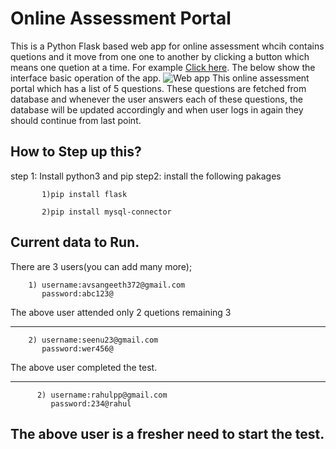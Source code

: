# Online Assessment Portal
This is a Python Flask based web app for online assessment whcih contains quetions and it move from one one to another by clicking a button which means one quetion at a time. For example [Click here](https://cybersmart.wnscaresfoundation.org/).
The below show the interface basic operation of the app.
![Web app](https://github.com/avsangeeth/Paginated-Questionnaire/blob/main/Frame%204.png)
 This online assessment portal which has a list of 5 questions. These questions are fetched from database and whenever the user answers each of these questions, the database will be updated accordingly and when user logs in again they should continue from last point.

 ## How to Step up this?
 step 1: Install python3 and pip
 step2:  install the following pakages

           1)pip install flask

           2)pip install mysql-connector
## Current data to Run.
There are 3 users(you can add many more);

        1) username:avsangeeth372@gmail.com
           password:abc123@
The above user attended only 2 quetions remaining 3

---------------------------------------------------------------------
        2) username:seenu23@gmail.com
           password:wer456@
The above user completed the test.

----------------------------------------------------------------------

          2) username:rahulpp@gmail.com
             password:234@rahul
The above user is a fresher need to start the test.
----------------------------------------------------------------------
